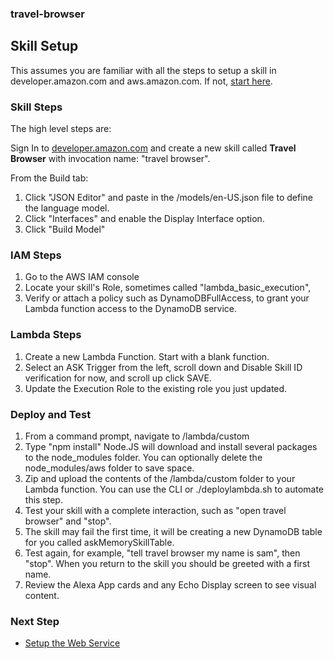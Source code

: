 ### travel-browser
## Skill Setup

This assumes you are familiar with all the steps to setup a skill in developer.amazon.com and aws.amazon.com.
If not, [start here](https://github.com/alexa/skill-sample-nodejs-city-guide/blob/master/instructions/1-voice-user-interface.md).

### Skill Steps

The high level steps are:

Sign In to [developer.amazon.com](https://developer.amazon.com/ask) and create a new skill called **Travel Browser** with invocation name: "travel browser".

From the Build tab:
1. Click "JSON Editor" and paste in the /models/en-US.json file to define the language model.
1. Click "Interfaces" and enable the Display Interface option.
1. Click "Build Model"

### IAM Steps
1. Go to the AWS IAM console
1. Locate your skill's Role, sometimes called "lambda_basic_execution",
1. Verify or attach a policy such as DynamoDBFullAccess, to grant your Lambda function access to the DynamoDB service.

### Lambda Steps
1. Create a new Lambda Function.  Start with a blank function.
1. Select an ASK Trigger from the left, scroll down and Disable Skill ID verification for now, and scroll up click SAVE.
1. Update the Execution Role to the existing role you just updated.

### Deploy and Test
1. From a command prompt, navigate to /lambda/custom
1. Type "npm install"  Node.JS will download and install several packages to the node_modules folder.  You can optionally delete the node_modules/aws folder to save space.
1. Zip and upload the contents of the /lambda/custom folder to your Lambda function. You can use the CLI or  ./deploylambda.sh to automate this step.
1. Test your skill with a complete interaction, such as "open travel browser" and "stop".
1. The skill may fail the first time, it will be creating a new DynamoDB table for you called askMemorySkillTable.
1. Test again, for example, "tell travel browser my name is sam", then "stop".  When you return to the skill you should be greeted with a first name.
1. Review the Alexa App cards and any Echo Display screen to see visual content.

### Next Step
 * [Setup the Web Service](./API.md)
